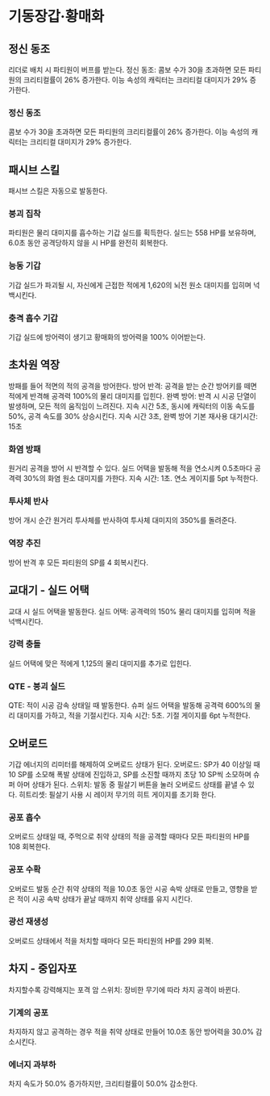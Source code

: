 # 기동장갑·황매화

## 정신 동조

리더로 배치 시 파티원이 버프를 받는다.
정신 동조: 콤보 수가 30을 초과하면 모든 파티원의 크리티컬률이 26% 증가한다. 이능 속성의 캐릭터는 크리티컬 대미지가 29% 증가한다.

### 정신 동조

콤보 수가 30을 초과하면 모든 파티원의 크리티컬률이 26% 증가한다. 이능 속성의 캐릭터는 크리티컬 대미지가 29% 증가한다.

## 패시브 스킬

패시브 스킬은 자동으로 발동한다.

### 붕괴 집착

파티원은 물리 대미지를 흡수하는 기갑 실드를 획득한다. 실드는 558 HP를 보유하며, 6.0초 동안 공격당하지 않을 시 HP를 완전히 회복한다.

### 능동 기갑

기갑 실드가 파괴될 시, 자신에게 근접한 적에게 1,620의 뇌전 원소 대미지를 입히며 넉백시킨다.

### 충격 흡수 기갑

기갑 실드에 방어력이 생기고 황매화의 방어력을 100% 이어받는다.

## 초차원 역장

방패를 들어 적면의 적의 공격을 방어한다.
방어 반격: 공격을 받는 순간 방어키를 떼면 적에게 반격해 공격력 100%의 물리 대미지를 입힌다.
완벽 방어: 반격 시 시공 단열이 발생하며, 모든 적의 움직임이 느려진다. 지속 시간 5초, 동시에 캐릭터의 이동 속도를 50%, 공격 속도를 30% 상승시킨다. 지속 시간 3초, 완벽 방어 기본 재사용 대기시간: 15초

### 화염 방패

원거리 공격을 방어 시 반격할 수 있다. 실드 어택을 발동해 적을 연소시켜 0.5초마다 공격력 30%의 화염 원소 대미지를 가한다. 지속 시간: 1초. 연소 게이지를 5pt 누적한다.

### 투사체 반사

방어 개시 순간 원거리 투사체를 반사하여 투사체 대미지의 350%를 돌려준다.

### 역장 추진

방어 반격 후 모든 파티원의 SP를 4 회복시킨다.

## 교대기 - 실드 어택

교대 시 실드 어택을 발동한다.
실드 어택: 공격력의 150% 물리 대미지를 입히며 적을 넉백시킨다.

### 강력 충돌

실드 어택에 맞은 적에게 1,125의 물리 대미지를 추가로 입힌다.

### QTE - 붕괴 실드

QTE: 적이 시공 감속 상태일 때 발동한다.
슈퍼 실드 어택을 발동해 공격력 600%의 물리 대미지를 가하고, 적을 기절시킨다. 지속 시간: 5초. 기절 게이지를 6pt 누적한다.

## 오버로드

기갑 에너지의 리미터를 해제하여 오버로드 상태가 된다.
오버로드: SP가 40 이상일 때 10 SP를 소모해 폭발 상태에 진입하고, SP를 소진할 때까지 초당 10 SP씩 소모하며 슈퍼 아머 상태가 된다.
스위치: 발동 중 필살기 버튼을 눌러 오버로드 상태를 끝낼 수 있다.
히트리셋: 필살기 사용 시 레이저 무기의 히트 게이지를 초기화 한다.

### 공포 흡수

오버로드 상태일 때, 주먹으로 취약 상태의 적을 공격할 때마다 모든 파티원의 HP를 108 회복한다.

### 공포 수확

오버로드 발동 순간 취약 상태의 적을 10.0초 동안 시공 속박 상태로 만들고, 영향을 받은 적이 시공 속박 상태가 끝날 때까지 취약 상태를 유지 시킨다.

### 광선 재생성

오버로드 상태에서 적을 처치할 때마다 모든 파티원의 HP를 299 회복.

## 차지 - 중입자포

차지할수록 강력해지는 포격
암 스위치: 장비한 무기에 따라 차지 공격이 바뀐다.

### 기계의 공포

차지하지 않고 공격하는 경우 적을 취약 상태로 만들어 10.0초 동안 방어력을 30.0% 감소시킨다.

### 에너지 과부하

차지 속도가 50.0% 증가하지만, 크리티컬률이 50.0% 감소한다.
